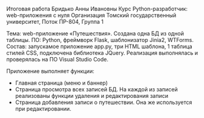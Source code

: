 Итоговая работа Бридько Анны Ивановны 
Курс Python-разработчик: web-приложения с нуля
Организация Томский государственный университет, Поток ПР-804, Группа 1 

Тема: web-приложение «Путешествия». Создана одна БД из одной таблицы. ПО: Python, фреймворк Flask, шаблонизатор Jinia2, WTForms. Состав: запускамое приложение app.py, три HTML шаблона, 1 таблица стилей CSS, подключена библиотека JQuery. Реализация выполнялась и проверялась на ПО Visual Studio Code.

Приложение выполняет функции:
- Главная страница (меню и баннер)
- Страница просмотра всех записей БД. На каждой из записей реализованы функции удаления и редактирования записи
- Страница добавления записи о путешествии. Она же используется при редактировании.

